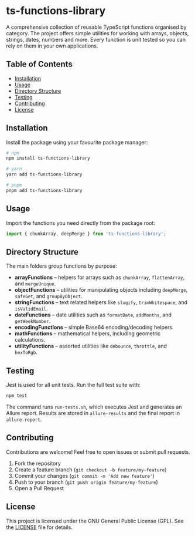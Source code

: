 # ts-functions-library

A comprehensive collection of reusable TypeScript functions organised by category. The project offers simple utilities for working with arrays, objects, strings, dates, numbers and more. Every function is unit tested so you can rely on them in your own applications.

## Table of Contents
- [Installation](#installation)
- [Usage](#usage)
- [Directory Structure](#directory-structure)
- [Testing](#testing)
- [Contributing](#contributing)
- [License](#license)

## Installation
Install the package using your favourite package manager:

```bash
# npm
npm install ts-functions-library

# yarn
yarn add ts-functions-library

# pnpm
pnpm add ts-functions-library
```

## Usage
Import the functions you need directly from the package root:

```ts
import { chunkArray, deepMerge } from 'ts-functions-library';
```

## Directory Structure
The main folders group functions by purpose:

- **arrayFunctions** – helpers for arrays such as `chunkArray`, `flattenArray`, and `mergeUnique`.
- **objectFunctions** – utilities for manipulating objects including `deepMerge`, `safeGet`, and `groupByObject`.
- **stringFunctions** – text related helpers like `slugify`, `trimWhitespace`, and `isValidEmail`.
- **dateFunctions** – date utilities such as `formatDate`, `addMonths`, and `getWeekNumber`.
- **encodingFunctions** – simple Base64 encoding/decoding helpers.
- **mathFunctions** – mathematical helpers, including geometric calculations.
- **utilityFunctions** – assorted utilities like `debounce`, `throttle`, and `hexToRgb`.

## Testing
Jest is used for all unit tests. Run the full test suite with:

```bash
npm test
```

The command runs `run-tests.sh`, which executes Jest and generates an Allure report. Results are stored in `allure-results` and the final report in `allure-report`.

## Contributing
Contributions are welcome! Feel free to open issues or submit pull requests.

1. Fork the repository
2. Create a feature branch (`git checkout -b feature/my-feature`)
3. Commit your changes (`git commit -m 'Add new feature'`)
4. Push to your branch (`git push origin feature/my-feature`)
5. Open a Pull Request

## License

This project is licensed under the GNU General Public License (GPL). See the [LICENSE](LICENSE) file for details.
